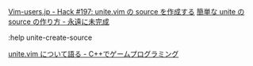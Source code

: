 [Vim-users.jp - Hack #197: unite.vim の source を作成する](http://vim-users.jp/2011/01/hack197/)
[簡単な unite の source の作り方 - 永遠に未完成](http://d.hatena.ne.jp/thinca/20101105/1288896674)

:help unite-create-source

[unite.vim について語る - C++でゲームプログラミング](http://d.hatena.ne.jp/osyo-manga/20130307/1362621589)
